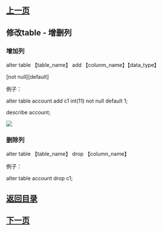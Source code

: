 ## [上一页](course03)
## 修改table - 增删列

### 增加列

alter table 【table_name】 add 【colunm_name】【data_type】

[not null][default]

例子： 
 
alter table account add c1 int(11) not null default 1;

describe account;

![](http://ww1.sinaimg.cn/large/0060lm7Tly1fna7vwi0noj30em0apmx8.jpg)

### 删除列

alter table 【table_name】 drop 【column_name】

例子：

alter table account drop c1;




## [返回目录](https://wuchengcheng110120.github.io/MySQL/learnMySQL)
## [下一页](course05)
